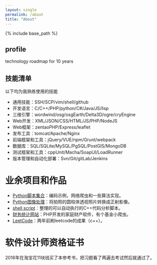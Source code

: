 ```yaml
---
layout: single
permalink: /about
title: "About"
---
```


{% include base_path %}

## profile
technology roadmap for 10 years

## 技能清单
以下均为我熟练使用的技能
- 通用技能：SSH/SCP/vim/shell/github 
- 开发语言：C/C++/PHP/python/C#/Java/JS/lisp
- 三维引擎：wordwind/osg/osgEarth/Delta3D/ogre/cryEngine
- Web开发：XML/JSON/CSS/HTML/JS/PHP/NodeJS
- Web框架：zentaoPHP/Express/leaflet
- 发布工具：tomcat/Apache/Nginx
- 前端框架和工具：jQuery/VUE/npm/Grunt/webpack
- 数据库：SQL/SQLite/MySQL/PgSQL/PostGIS/MongoDB
- 测试框架和工具：cppUnit/Macha/SoapUI/LoadRunner
- 版本管理和自动化部署：Svn/Git/gitLab/Jenkins

# 业余项目和作品
- [Python脚本集合](http://bblu.tk/2016-02-18-how-to-python.html)：编码示例，网络爬虫和一些算法实现。
- [Python图像处理](http://bblu.tk/2016-12-13-ortho-project-py.html)：将拍照的圆柱体透视照片转换成正射影像。
- [shell script](http://bblu.tk/2013-01-26-shell-pma-code.html)：整理的可以自动执行的C++代码分析脚本。
- [财务统计网站](http://bblu.tk/2015-08-16-php-spider-jijin.html)：PHP开发的家庭财产软件，有个基金小爬虫。
- [LeetCode](http://bblu.tk/2016-05-06-leetcode-in-cpp.html)：两年前刷leetcode的成果（c++）。

# 软件设计师资格证书
2016年在淘宝花11块钱买了本参考书，把习题看了两遍去考试然后就通过了。
